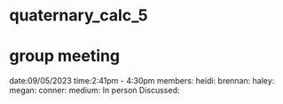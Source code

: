 # quaternary_calc_5
# group meeting
  date:09/05/2023
  time:2:41pm - 4:30pm
  members: 
      heidi:
      brennan:
      haley:
      megan:
      conner:
    medium: In person
    Discussed:
